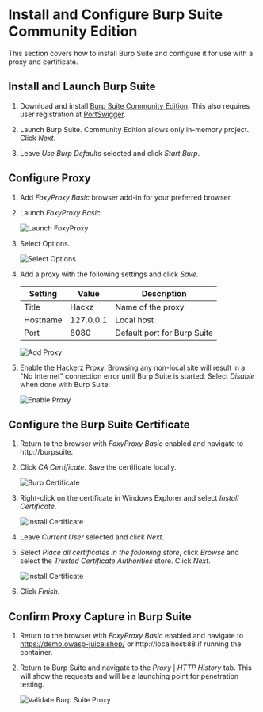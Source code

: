 # Install and Configure Burp Suite Community Edition

This section covers how to install Burp Suite and configure it for use with a proxy and certificate.

## Install and Launch Burp Suite

1. Download and install [Burp Suite Community Edition](https://portswigger.net/burp/releases#community). This also requires user registration at [PortSwigger](https://portswigger.net).

1. Launch Burp Suite. Community Edition allows only in-memory project. Click _Next_.

1. Leave _Use Burp Defaults_ selected and click _Start Burp_. 

## Configure Proxy

1. Add _FoxyProxy Basic_ browser add-in for your preferred browser.

1. Launch _FoxyProxy Basic_.

    ![Launch FoxyProxy](images/FoxyProxy00.png "FoxyProxy extension")

1. Select Options.

    ![Select Options](images/FoxyProxy01.png "Select Options")

1. Add a proxy with the following settings and click _Save_.  
  
    | Setting  | Value | Description |
    | -------- | ------- | ------- | 
    | Title | Hackz | Name of the proxy |
    | Hostname | 127.0.0.1 | Local host |
    | Port | 8080 | Default port for Burp Suite |

    ![Add Proxy](images/FoxyProxy02.png "Add Proxy")

1. Enable the Hackerz Proxy. Browsing any non-local site will result in a "No Internet" connection error until Burp Suite is started. Select _Disable_ when done with Burp Suite.

    ![Enable Proxy](images/FoxyProxy03.png "Enable Proxy")

## Configure the Burp Suite Certificate

1. Return to the browser with _FoxyProxy Basic_ enabled and navigate to http://burpsuite.

1. Click _CA Certificate_. Save the certificate locally.

    ![Burp Certificate](images/BurpCert00.png "Burp Certificate")

1. Right-click on the certificate in Windows Explorer and select _Install Certificate_.

    ![Install Certificate](images/BurpCert01.png "Install Certificate")

1. Leave _Current User_ selected and click _Next_.

1. Select _Place all certificates in the following store_, click _Browse_ and select the _Trusted Certificate Authorities_ store. Click _Next_.

    ![Install Certificate](images/BurpCert02.png "Install Certificate")

1. Click _Finish_.

## Confirm Proxy Capture in Burp Suite

1. Return to the browser with _FoxyProxy Basic_ enabled and navigate to https://demo.owasp-juice.shop/ or http://localhost:88 if running the container.

1. Return to Burp Suite and navigate to the _Proxy_ | _HTTP History_ tab. This will show the requests and will be a launching point for penetration testing.

    ![Validate Burp Suite Proxy](images/BurpSuiteConfirm00.png "Validate Burp Suite Proxy")